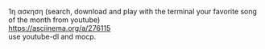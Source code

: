 1η ασκηση (search, download and play with the terminal your favorite song of the month from youtube) <br/>
https://asciinema.org/a/276115 <br/>
use youtube-dl and mocp. <br/>
